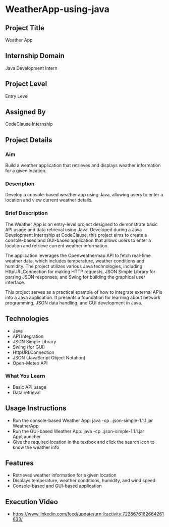 # WeatherApp-using-java
## Project Title
Weather App
## Internship Domain
Java Development Intern
## Project Level
Entry Level
## Assigned By
CodeClause Internship
## Project Details

### Aim
Build a weather application that retrieves and displays weather information for a given location.

### Description
Develop a console-based weather app using Java, allowing users to enter a location and view current weather details.

### Brief Description
The Weather App is an entry-level project designed to demonstrate basic API usage and data retrieval using Java. 
Developed during a Java Development Internship at CodeClause, this project aims to create a console-based and 
GUI-based application that allows users to enter a location and retrieve current weather information.

The application leverages the Openweathermap API to fetch real-time weather data, which includes temperature, weather 
conditions and  humidity. The project utilizes various Java technologies, including HttpURLConnection 
for making HTTP requests, JSON Simple Library for parsing JSON responses, and Swing for building the graphical user interface.

This project serves as a practical example of how to integrate external APIs into a Java application. It presents a 
foundation for learning about network programming, JSON data handling, and GUI development in Java.

## Technologies
* Java
* API Integration
* JSON Simple Library
* Swing (for GUI)
* HttpURLConnection
* JSON (JavaScript Object Notation)
* Open-Meteo API

### What You Learn
* Basic API usage
* Data retrieval

## Usage Instructions
* Run the console-based Weather App: java -cp .:json-simple-1.1.1.jar WeatherApp
* Run the GUI-based Weather App: java -cp .:json-simple-1.1.1.jar AppLauncher
* Give the required location in the textbox and click the search icon to know the 
  weather info

## Features
* Retrieves weather information for a given location
* Displays temperature, weather conditions, humidity, and wind speed
* Console-based and GUI-based application

## Execution Video
* https://www.linkedin.com/feed/update/urn:li:activity:7228676182664261633/



